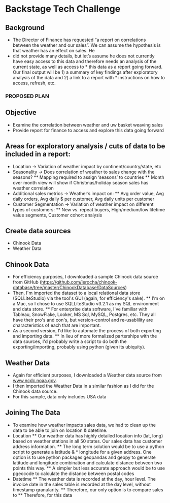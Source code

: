 # Backstage Tech Challenge

## Background
* The Director of Finance has requested “a report on correlations between the weather and our sales”. We can assume the hypothesis is that weather has an effect on sales. He
* did not provide many details, but let’s assume he does not currently have easy access to this data and therefore needs an analysis of the current state, as well as access to * this data as a report going forward.  Our final output will be 1) a summary of key findings after exploratory analysis of the data and 2) a link to a report with             * instructions on how to access, refresh, etc. 

### PROPOSED PLAN 

## Objective
* Examine the correlation between weather and uw basket weaving sales
* Provide report for finance to access and explore this data going forward

## Areas for exploratory analysis / cuts of data to be included in a report: 
* Location → Variation of weather impact by continent/country/state, etc
* Seasonality →  Does correlation of weather to sales change with the seasons?
** Mapping required to assign ‘seasons’ to countries 
** Month over month view will show if Christmas/holiday season sales has weather correlation
* Additional sales metrics → Weather’s impact on: 
** Avg order value, Avg daily orders, Avg daily $ per customer, Avg daily units per customer
* Customer Segmentation → Variation of weather impact on different types of customers:
** New vs. repeat buyers, High/medium/low lifetime value segments, Customer cohort analysis 

## Create data sources 
* Chinook Data
* Weather Data 


## Chinook Data
* For efficiency purposes, I downloaded a sample Chinook data source from GitHub (https://github.com/lerocha/chinook-database/tree/master/ChinookDatabase/DataSources) 
* Then, I'm imported the dataset to a local relational data store (SQLLiteStudio) via the tool's GUI (again, for efficiency's sake).
** I'm on a Mac, so I chose to use SQLLiteStudio v3.2.1 as my SQL environment and data store. 
** For enterprise data software, I've familiar with Tableau, SnowFlake, Looker, MS Sql, MySQL, Postgres, etc. They all have their pro's and con's, but version-control and re-usablility are characteristics of each that are important.
* As a second version, I'd like to automate the process of both exporting and importing data.
** In lieu of more formalized parterships with the data sources, I'd probably write a script to do both the exporting/importing, probably using python (given its ubiquity).

## Weather Data
* Again for efficient purposes, I downloaded a Weather data source from www.ncdc.noaa.gov.
* I then imported the Weather Data in a similar fashion as I did for the Chinook data source.
* For this sample, data only includes USA data 

## Joining The Data
* To examine how weather impacts sales data, we had to clean up the data to be able to join on location & datetime. 
* Location
** Our weather data has highly detailed location info (lat, long) based on weather stations in all 50 states. Our sales data has customer address information. 
** The long term solution would be to use a python script to generate a latitude & * longitude for a given address. One option is to use python packages geopandas and geopy to generate latitude and longitude combination and calculate distance between two points this way. 
** A simpler but less accurate approach would be to use pgeocode to calculate the distance between postal codes
* Datetime
** The weather data is recorded at the day, hour level. The invoice date in the sales table is recorded at the day level, without timestamp granularity. 
** Therefore, our only option is to compare sales to 
** Therefore, for this data
